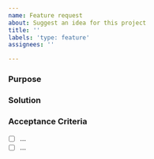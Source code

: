 ```yaml
---
name: Feature request
about: Suggest an idea for this project
title: ''
labels: 'type: feature'
assignees: ''

---
```


### Purpose

<!-- Explain why this feature is needed or what problem it solves. -->

### Solution

<!-- Describe the feature that would solve this problem. -->

### Acceptance Criteria

<!-- List the criteria that helps answer the question "How will I know when I'm done with this feature?" -->

- [ ] ...
- [ ] ...
